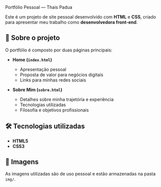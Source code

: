 Portfólio Pessoal — Thais Padua

Este é um projeto de site pessoal desenvolvido com **HTML** e **CSS**, criado para apresentar meu trabalho como **desenvolvedora front-end**.

## 📄 Sobre o projeto

O portfólio é composto por duas páginas principais:

- **Home (`index.html`)**
  - Apresentação pessoal
  - Proposta de valor para negócios digitais
  - Links para minhas redes sociais

- **Sobre Mim (`sobre.html`)**
  - Detalhes sobre minha trajetória e experiência
  - Tecnologias utilizadas
  - Filosofia e objetivos profissionais

## 🛠️ Tecnologias utilizadas

- **HTML5**
- **CSS3**

## 📸 Imagens

As imagens utilizadas são de uso pessoal e estão armazenadas na pasta `img/`.

